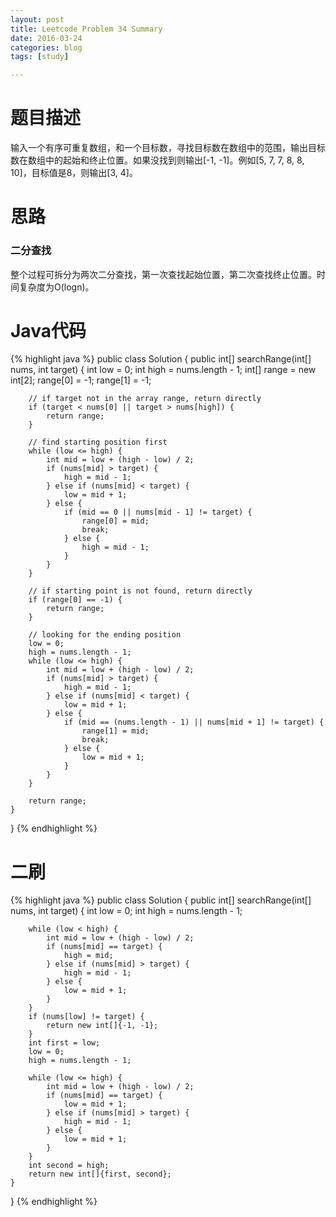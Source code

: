 ```yaml
---
layout: post
title: Leetcode Problem 34 Summary
date: 2016-03-24
categories: blog
tags: [study]

---
```


# 题目描述

输入一个有序可重复数组，和一个目标数，寻找目标数在数组中的范围，输出目标数在数组中的起始和终止位置。如果没找到则输出[-1, -1]。例如[5, 7, 7, 8, 8, 10]，目标值是8，则输出[3, 4]。

# 思路

### 二分查找

整个过程可拆分为两次二分查找，第一次查找起始位置，第二次查找终止位置。时间复杂度为O(logn)。

# Java代码

{% highlight java %}
public class Solution {
    public int[] searchRange(int[] nums, int target) {
        int low = 0;
        int high = nums.length - 1;
        int[] range = new int[2];
        range[0] = -1;
        range[1] = -1;

        // if target not in the array range, return directly
        if (target < nums[0] || target > nums[high]) {
            return range;
        }

        // find starting position first
        while (low <= high) {
            int mid = low + (high - low) / 2;
            if (nums[mid] > target) {
                high = mid - 1;
            } else if (nums[mid] < target) {
                low = mid + 1;
            } else {
                if (mid == 0 || nums[mid - 1] != target) {
                    range[0] = mid;
                    break;
                } else {
                    high = mid - 1;
                }
            }
        }

        // if starting point is not found, return directly
        if (range[0] == -1) {
            return range;
        }

        // looking for the ending position
        low = 0;
        high = nums.length - 1;
        while (low <= high) {
            int mid = low + (high - low) / 2;
            if (nums[mid] > target) {
                high = mid - 1;
            } else if (nums[mid] < target) {
                low = mid + 1;
            } else {
                if (mid == (nums.length - 1) || nums[mid + 1] != target) {
                    range[1] = mid;
                    break;
                } else {
                    low = mid + 1;
                }
            }
        }
    
        return range;
    }
}
{% endhighlight %}

# 二刷

{% highlight java %}
public class Solution {
    public int[] searchRange(int[] nums, int target) {
        int low = 0;
        int high = nums.length - 1;
        
        while (low < high) {
            int mid = low + (high - low) / 2;
            if (nums[mid] == target) {
                high = mid;
            } else if (nums[mid] > target) {
                high = mid - 1;
            } else {
                low = mid + 1;
            }
        }
        if (nums[low] != target) {
            return new int[]{-1, -1};
        }
        int first = low;
        low = 0;
        high = nums.length - 1;
        
        while (low <= high) {
            int mid = low + (high - low) / 2;
            if (nums[mid] == target) {
                low = mid + 1;
            } else if (nums[mid] > target) {
                high = mid - 1;
            } else {
                low = mid + 1;
            }
        }
        int second = high;
        return new int[]{first, second};
    }
}
{% endhighlight %}